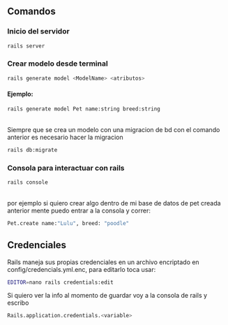 ## Comandos

### Inicio del servidor

```zsh
rails server
```

### Crear modelo desde terminal

```zsh
rails generate model <ModelName> <atributos>
```

#### Ejemplo:

```zsh
rails generate model Pet name:string breed:string
```

<br>
Siempre que se crea un modelo con una migracion de bd con el comando anterior es necesario hacer la migracion

```zsh
rails db:migrate
```

### Consola para interactuar con rails

```zsh
rails console
```

<br>
por ejemplo si quiero crear algo dentro de mi base de datos de pet creada anterior mente puedo entrar a la consola y correr:

```zsh
Pet.create name:"Lulu", breed: "poodle"
```

## Credenciales

Rails maneja sus propias credenciales en un archivo encriptado en config/credencials.yml.enc, para editarlo toca usar:

```zsh
EDITOR=nano rails credentials:edit
```

Si quiero ver la info al momento de guardar voy a la consola de rails y escribo

```zsh
Rails.application.credentials.<variable>
```
